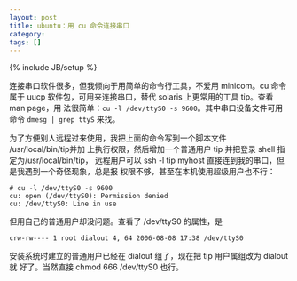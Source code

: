```yaml
---
layout: post
title: ubuntu：用 cu 命令连接串口
category:
tags: []
---
```

{% include JB/setup %}

连接串口软件很多，但我倾向于用简单的命令行工具，不爱用 minicom。cu  命令属于
uucp 软件包，可用来连接串口，替代 solaris 上更常用的工具 tip。查看 man page，用
法很简单：`cu -l /dev/ttyS0 -s 9600`。其中串口设备文件可用命令
`dmesg | grep ttyS` 来找。

为了方便别人远程过来使用，我把上面的命令写到一个脚本文件 /usr/local/bin/tip并加
上执行权限，然后增加一个普通用户 tip 并把登录 shell 指定为/usr/local/bin/tip，
远程用户可以 ssh -l tip myhost 直接连到我的串口，但是我遇到一个奇怪现象，总是报
权限不够，甚至在本机使用超级用户也不行：

    # cu -l /dev/ttyS0 -s 9600
    cu: open (/dev/ttyS0): Permission denied
    cu: /dev/ttyS0: Line in use

但用自己的普通用户却没问题。查看了 /dev/ttyS0 的属性，是

    crw-rw---- 1 root dialout 4, 64 2006-08-08 17:38 /dev/ttyS0

安装系统时建立的普通用户已经在 dialout 组了，现在把 tip 用户属组改为 dialout 就
好了。当然直接 chmod 666 /dev/ttyS0 也行。
